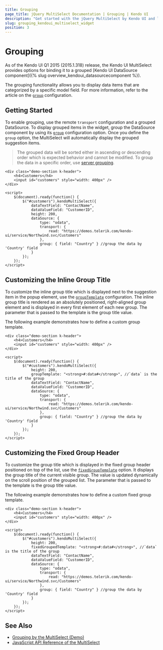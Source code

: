 ```yaml
---
title: Grouping
page_title: jQuery MultiSelect Documentation | Grouping | Kendo UI
description: "Get started with the jQuery MultiSelect by Kendo UI and learn how to configure its grouping functionality."
slug: grouping_kendoui_multiselect_widget
position: 3
---
```


# Grouping

As of the Kendo UI Q1 2015 (2015.1.318) release, the Kendo UI MultiSelect provides options for binding it to a grouped [Kendo UI DataSource component]({% slug overview_kendoui_datasourcecomponent %}).

The grouping functionality allows you to display data items that are categorized by a specific model field. For more information, refer to the article on the [`group`](http://docs.telerik.com/kendo-ui/api/javascript/data/datasource/configuration/group) configuration.

## Getting Started

To enable grouping, use the remote `transport` configuration and a grouped DataSource. To display grouped items in the widget, group the DataSource component by using its [`group`](http://docs.telerik.com/kendo-ui/api/javascript/data/datasource/configuration/group) configuration option. Once you define the `group` option, the MultiSelect will automatically display the grouped suggestion items.

> The grouped data will be sorted either in ascending or descending order which is expected behavior and cannot be modified. To group the data in a specific order, use [server grouping](/api/javascript/data/datasource/configuration/servergrouping).

```dojo
<div class="demo-section k-header">
    <h4>Customers</h4>
    <input id="customers" style="width: 400px" />
</div>

<script>
    $(document).ready(function() {
        $("#customers").kendoMultiSelect({
            dataTextField: "ContactName",
            dataValueField: "CustomerID",
            height: 200,
            dataSource: {
                type: "odata",
                transport: {
                    read: "https://demos.telerik.com/kendo-ui/service/Northwind.svc/Customers"
                },
                group: { field: "Country" } //group the data by 'Country' field
            }
        });
    });
</script>
```

## Customizing the Inline Group Title

To customize the inline group title which is displayed next to the suggestion item in the popup element, use the [`groupTemplate`](https://docs.telerik.com/kendo-ui/api/javascript/ui/multiselect/configuration/grouptemplate) configuration. The inline group title is rendered as an absolutely positioned, right-aligned group element and is displayed in every first element of each new group. The parameter that is passed to the template is the group title value.

The following example demonstrates how to define a custom group template.

```dojo
<div class="demo-section k-header">
    <h4>Customers</h4>
    <input id="customers" style="width: 400px" />
</div>

<script>
    $(document).ready(function() {
        $("#customers").kendoMultiSelect({
            height: 200,
            groupTemplate: "<strong>#:data#</strong>", //`data` is the title of the group
            dataTextField: "ContactName",
            dataValueField: "CustomerID",
            dataSource: {
                type: "odata",
                transport: {
                    read: "https://demos.telerik.com/kendo-ui/service/Northwind.svc/Customers"
                },
                group: { field: "Country" } //group the data by 'Country' field
            }
        });
    });
</script>
```

## Customizing the Fixed Group Header

To customize the group title which is displayed in the fixed group header positioned on top of the list, use the [`fixedGroupTemplate`](http://docs.telerik.com/kendo-ui/api/javascript/ui/multiselect/configuration/fixedgrouptemplate) option. It displays the group title of the current visible group. The value is updated dynamically on the scroll position of the grouped list. The parameter that is passed to the template is the group title value.

The following example demonstrates how to define a custom fixed group template.

```dojo
<div class="demo-section k-header">
    <h4>Customers</h4>
    <input id="customers" style="width: 400px" />
</div>

<script>
    $(document).ready(function() {
        $("#customers").kendoMultiSelect({
            height: 200,
            fixedGroupedTemplate: "<strong>#:data#</strong>", //`data` is the title of the group
            dataTextField: "ContactName",
            dataValueField: "CustomerID",
            dataSource: {
                type: "odata",
                transport: {
                    read: "https://demos.telerik.com/kendo-ui/service/Northwind.svc/Customers"
                },
                group: { field: "Country" } //group the data by 'Country' field
            }
        });
    });
</script>
```

## See Also

* [Grouping by the MultiSelect (Demo)](https://demos.telerik.com/kendo-ui/multiselect/grouping)
* [JavaScript API Reference of the MultiSelect](/api/javascript/ui/multiselect)
